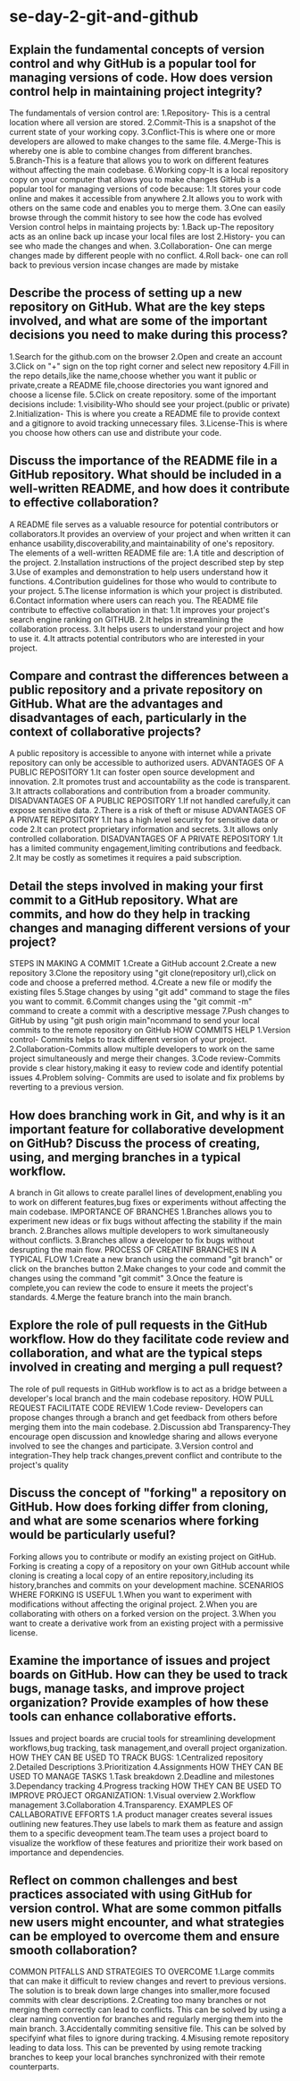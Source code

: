 # se-day-2-git-and-github
## Explain the fundamental concepts of version control and why GitHub is a popular tool for managing versions of code. How does version control help in maintaining project integrity?
The fundamentals of version control are:
1.Repository- This is a central location where all version are stored.
2.Commit-This is a snapshot of the current state of your working copy.
3.Conflict-This is where one or more developers are allowed to make changes to the same file.
4.Merge-This is whereby one is able to combine changes from different branches.
5.Branch-This is a feature that allows you to work on different features without affecting the main codebase.
6.Working copy-It is a local repository copy on your computer that allows you to make changes 
GitHub is a popular tool for managing versions of code because:
1.It stores your code online and makes it accessible from anywhere
2.It allows you to work with others on the same code and enables you to merge them.
3.One can easily browse through the commit history to see how the code has evolved
Version control helps in maintaing projects by:
1.Back up-The repository acts as an online back up incase your local files are lost
2.History- you can see who made the changes and when.
3.Collaboration- One can merge changes made by different people with no conflict.
4.Roll back- one can roll back to previous version incase changes are made by mistake
## Describe the process of setting up a new repository on GitHub. What are the key steps involved, and what are some of the important decisions you need to make during this process?
1.Search for the github.com on the browser
2.Open and create an account
3.Click on "+" sign on the top right corner and select new repository
4.Fill in the repo details,like the name,choose whether you want it public or private,create a README file,choose directories you want ignored and choose a license file.
5.Click on create repository.
some of the important decisions include:
1.visibility-Who should see your project.(public or private)
2.Initialization- This is where you create a README file to provide context and a gitignore to avoid tracking unnecessary files.
3.License-This is where you choose how others can use and distribute your code.
## Discuss the importance of the README file in a GitHub repository. What should be included in a well-written README, and how does it contribute to effective collaboration?
A README file serves as a valuable resource for potential contributors or collaborators.It provides an overview of your project and when written it can enhance usability,discoverability,and maintainability of one's repository.
The elements of a well-written README file are:
1.A title and description of the project.
2.Installation instructions of the project described step by step
3.Use of examples and demonstration to help users understand how it functions.
4.Contribution guidelines for those who would to contribute to your project.
5.The license information is which your project is distributed.
6.Contact information where users can reach you.
The README file contribute to effective collaboration in that:
1.It improves your project's search engine ranking on GITHUB.
2.It helps in streamlining the collaboration process.
3.It helps users to understand your project and how to use it.
4.It attracts potential contributors who are interested in your project.
## Compare and contrast the differences between a public repository and a private repository on GitHub. What are the advantages and disadvantages of each, particularly in the context of collaborative projects?
A public repository is accessible to anyone with internet while a private repository can only be accessible to authorized users.
ADVANTAGES OF A PUBLIC REPOSITORY
1.It can foster open source development and innovation.
2.It promotes trust and accountability as the code is transparent.
3.It attracts collaborations and contribution from a broader community.
DISADVANTAGES OF A PUBLIC REPOSITORY
1.If not handled carefully,it can expose sensitive data.
2.There is a risk of theft or misuse
ADVANTAGES OF A PRIVATE REPOSITORY
1.It has a high level security for sensitive data or code
2.It can protect proprietary information and secrets.
3.It allows only controlled collaboration.
DISADVANTAGES OF A PRIVATE REPOSITORY
1.It has a limited community engagement,limiting contributions and feedback.
2.It may be costly as sometimes it requires a paid subscription.

## Detail the steps involved in making your first commit to a GitHub repository. What are commits, and how do they help in tracking changes and managing different versions of your project?
STEPS IN MAKING A COMMIT
1.Create a GitHub account
2.Create a new repository
3.Clone the repository using "git clone(repository url),click on code and choose a preferred method.
4.Create a new file or modify the existing files
5.Stage changes by using "git add" command to stage the files you want to commit.
6.Commit changes using the "git commit -m" command to create a commit with a descriptive message
7.Push changes to GitHub by using "git push origin main"ncommand to send your local commits to the remote repository on GitHub
HOW COMMITS HELP
1.Version control- Commits helps to track different version of your project.
2.Collaboration-Commits allow multiple developers to work on the same project simultaneously and merge their changes.
3.Code review-Commits provide s clear history,making it easy to review code and identify potential issues
4.Problem solving- Commits are used to isolate and fix problems by reverting to a previous version.
## How does branching work in Git, and why is it an important feature for collaborative development on GitHub? Discuss the process of creating, using, and merging branches in a typical workflow.
A branch in Git allows to create parallel lines of development,enabling you to work on different features,bug fixes or experiments without affecting the main codebase.
IMPORTANCE OF BRANCHES
1.Branches allows you to experiment new ideas or fix bugs without affecting the stability if the main branch.
2.Branches allows multiple developers to work simultaneously without conflicts.
3.Branches allow a developer to fix bugs without desrupting the main flow.
PROCESS OF CREATINF BRANCHES IN A TYPICAL FLOW
1.Create a new branch using the command  "git branch" or click on the branches button
2.Make changes to your code and commit the changes using the command "git commit"
3.Once the feature is complete,you can review the code to ensure it meets the project's standards.
4.Merge the feature branch into the main branch.
## Explore the role of pull requests in the GitHub workflow. How do they facilitate code review and collaboration, and what are the typical steps involved in creating and merging a pull request?
The role of pull requests in GitHub workflow is to act as a bridge between a developer's local branch and the main codebase repository.
HOW PULL REQUEST FACILITATE CODE REVIEW
1.Code review- Developers can propose changes through a branch and get feedback from others before merging them into the main codebase.
2.Discussion abd Transparency-They encourage  open discussion and knowledge sharing and allows everyone involved to see the changes and participate.
3.Version control and integration-They help track changes,prevent conflict and contribute to the project's quality
## Discuss the concept of "forking" a repository on GitHub. How does forking differ from cloning, and what are some scenarios where forking would be particularly useful?
Forking allows you to contribute or modify an existing project on GitHub.
Forking is creating a copy of a repository on your own GitHub account while cloning is creating a local copy of an entire repository,including its history,branches and commits on your development machine.
SCENARIOS WHERE FORKING IS USEFUL
1.When you want to experiment with modifications without affecting the original project.
2.When you are collaborating with others on a forked version on the project.
3.When you want to create a derivative work from an existing project with a permissive license.
## Examine the importance of issues and project boards on GitHub. How can they be used to track bugs, manage tasks, and improve project organization? Provide examples of how these tools can enhance collaborative efforts.
Issues and project boards are crucial tools for streamlining development workflows,bug tracking, task management,and overall project organization.
HOW THEY CAN BE USED TO TRACK BUGS:
1.Centralized repository
2.Detailed Descriptions
3.Prioritization
4.Assignments
HOW THEY CAN BE USED TO MANAGE TASKS
1.Task breakdown
2.Deadline and milestones
3.Dependancy tracking
4.Progress tracking
HOW THEY CAN BE USED TO IMPROVE PROJECT ORGANIZATION:
1.Visual overview
2.Workflow management
3.Collaboration
4.Transparency.
EXAMPLES OF CALLABORATIVE EFFORTS
1.A product manager creates several issues outlining new features.They use labels to mark them as feature and assign them to a specific deveopment team.The team uses a project board to visualize the workflow of these features and prioritize their work based on importance and dependencies.
## Reflect on common challenges and best practices associated with using GitHub for version control. What are some common pitfalls new users might encounter, and what strategies can be employed to overcome them and ensure smooth collaboration?
COMMON PITFALLS AND STRATEGIES TO OVERCOME
1.Large commits that can make it difficult to review changes and revert to previous versions.
The solution is to break down large changes into smaller,more focused commits with clear descriptions.
2.Creating too many branches  or not merging them correctly can lead to conflicts.
This can be solved by using a clear naming convention for branches and regularly merging them into the main branch.
3.Accidentally commiting sensitive file.
This can be solved by specifyinf what files to ignore during tracking.
4.Misusing remote repository leading to data loss.
This can be prevented by using remote tracking branches to keep your local branches synchronized with their remote counterparts.
